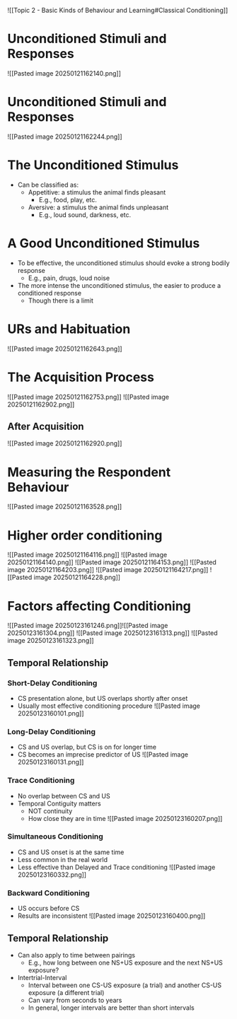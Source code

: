 ![[Topic 2 - Basic Kinds of Behaviour and Learning#Classical Conditioning]]
# Unconditioned Stimuli and Responses
![[Pasted image 20250121162140.png]]
# Unconditioned Stimuli and Responses
![[Pasted image 20250121162244.png]]
# The Unconditioned Stimulus
- Can be classified as:
	- Appetitive: a stimulus the animal finds pleasant
		- E.g., food, play, etc.
	- Aversive: a stimulus the animal finds unpleasant
		- E.g., loud sound, darkness, etc.
# A Good Unconditioned Stimulus
- To be effective, the unconditioned stimulus should evoke a strong bodily response
	- E.g., pain, drugs, loud noise
- The more intense the unconditioned stimulus, the easier to produce a conditioned response
	- Though there is a limit
# URs and Habituation
![[Pasted image 20250121162643.png]]
# The Acquisition Process
![[Pasted image 20250121162753.png]]
![[Pasted image 20250121162902.png]]
## After Acquisition
![[Pasted image 20250121162920.png]]
# Measuring the Respondent Behaviour
![[Pasted image 20250121163528.png]]
# Higher order conditioning
![[Pasted image 20250121164116.png]]
![[Pasted image 20250121164140.png]]
![[Pasted image 20250121164153.png]]
![[Pasted image 20250121164203.png]]
![[Pasted image 20250121164217.png]]
![[Pasted image 20250121164228.png]]
# Factors affecting Conditioning
![[Pasted image 20250123161246.png]]![[Pasted image 20250123161304.png]]
![[Pasted image 20250123161313.png]]
![[Pasted image 20250123161323.png]]

## Temporal  Relationship
### Short-Delay Conditioning
- CS presentation alone, but US overlaps shortly after onset
- Usually most effective conditioning procedure
![[Pasted image 20250123160101.png]]
### Long-Delay Conditioning
- CS and US overlap, but CS is on for longer time  
- CS becomes an imprecise predictor of US
![[Pasted image 20250123160131.png]]
### Trace Conditioning
- No overlap between CS and US  
- Temporal Contiguity matters
	- NOT continuity
	- How close they are in time
![[Pasted image 20250123160207.png]]

### Simultaneous Conditioning
- CS and US onset is at the same time  
- Less common in the real world  
- Less effective than Delayed and Trace conditioning
![[Pasted image 20250123160332.png]]
### Backward Conditioning
- US occurs before CS
- Results are inconsistent
![[Pasted image 20250123160400.png]]
## Temporal Relationship
- Can also apply to time between pairings  
	- E.g., how long between one NS+US exposure and the next NS+US exposure?  
- Intertrial-Interval  
	- Interval between one CS-US exposure (a trial) and another CS-US exposure (a different trial)  
	- Can vary from seconds to years  
	- In general, longer intervals are better than short intervals
## 